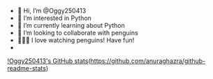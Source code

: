 - 👋 Hi, I’m @Oggy250413
- 👀 I’m interested in Python
- 🌱 I’m currently learning about Python
- 💞️ I’m looking to collaborate with penguins
- 🌱🌱🌱 I love watching penguins! Have fun!
- 
[!Oggy250413's GitHub stats](https://github-readme-stats.vercel.app/api?username=Oggy250413)(https://github.com/anuraghazra/github-readme-stats)

